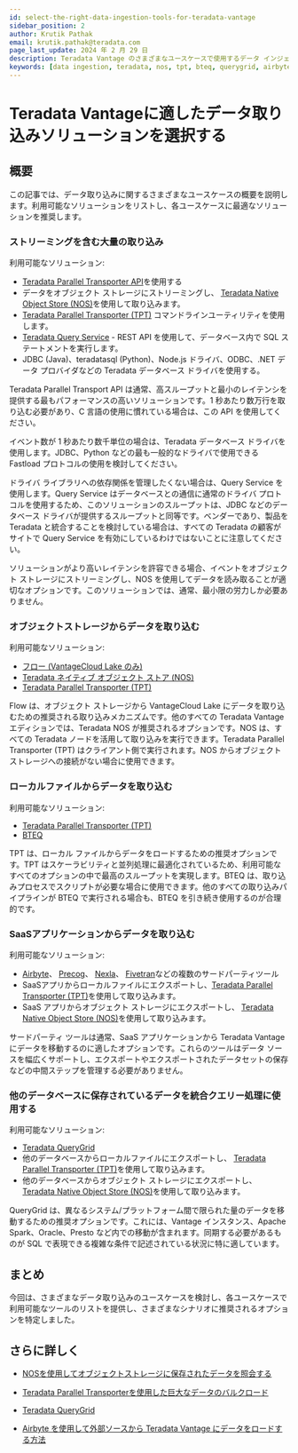 ```yaml
---
id: select-the-right-data-ingestion-tools-for-teradata-vantage
sidebar_position: 2
author: Krutik Pathak
email: krutik.pathak@teradata.com
page_last_update: 2024 年 2 月 29 日
description: Teradata Vantage のさまざまなユースケースで使用するデータ インジェスト ツールの推奨事項
keywords: [data ingestion, teradata, nos, tpt, bteq, querygrid, airbyte, object store, saas, vantage, apache, spark, presto, oracle, Flow]
---
```


# Teradata Vantageに適したデータ取り込みソリューションを選択する

## 概要

この記事では、データ取り込みに関するさまざまなユースケースの概要を説明します。利用可能なソリューションをリストし、各ユースケースに最適なソリューションを推奨します。

### ストリーミングを含む大量の取り込み
利用可能なソリューション:

* [Teradata Parallel Transporter API](https://docs.teradata.com/r/Teradata-Parallel-Transporter-Application-Programming-Interface-Programmer-Guide-17.20)を使用する
* データをオブジェクト ストレージにストリーミングし、 [Teradata Native Object Store (NOS)](https://docs.teradata.com/r/Enterprise_IntelliFlex_VMware/Teradata-VantageTM-Native-Object-Store-Getting-Started-Guide-17.20/Welcome-to-Native-Object-Store)を使用して取り込みます。
*  [Teradata Parallel Transporter (TPT)](https://docs.teradata.com/r/Teradata-Parallel-Transporter-User-Guide/June-2022/Introduction-to-Teradata-PT) コマンドラインユーティリティを使用します。
*  [Teradata Query Service](https://docs.teradata.com/r/Teradata-Query-Service-Installation-Configuration-and-Usage-Guide-for-Customers/April-2022/Using-the-Query-Service-APIs/Getting-Started) - REST API を使用して、データベース内で SQL ステートメントを実行します。
* JDBC (Java)、teradatasql (Python)、Node.js ドライバ、ODBC、.NET データ プロバイダなどの Teradata データベース ドライバを使用する。


Teradata Parallel Transport API は通常、高スループットと最小のレイテンシを提供する最もパフォーマンスの高いソリューションです。1 秒あたり数万行を取り込む必要があり、C 言語の使用に慣れている場合は、この API を使用してください。 

イベント数が 1 秒あたり数千単位の場合は、Teradata データベース ドライバを使用します。JDBC、Python などの最も一般的なドライバで使用できる Fastload プロトコルの使用を検討してください。

ドライバ ライブラリへの依存関係を管理したくない場合は、Query Service を使用します。Query Service はデータベースとの通信に通常のドライバ プロトコルを使用するため、このソリューションのスループットは、JDBC などのデータベース ドライバが提供するスループットと同等です。ベンダーであり、製品を Teradata と統合することを検討している場合は、すべての Teradata の顧客がサイトで Query Service を有効にしているわけではないことに注意してください。

ソリューションがより高いレイテンシを許容できる場合、イベントをオブジェクト ストレージにストリーミングし、NOS を使用してデータを読み取ることが適切なオプションです。このソリューションでは、通常、最小限の労力しか必要ありません。

### オブジェクトストレージからデータを取り込む

利用可能なソリューション:

* [フロー (VantageCloud Lake のみ)](https://docs.teradata.com/r/Teradata-VantageCloud-Lake/Loading-Data/Introduction-to-Flow)
* [Teradata ネイティブ オブジェクト ストア (NOS)](https://docs.teradata.com/r/Enterprise_IntelliFlex_VMware/Teradata-VantageTM-Native-Object-Store-Getting-Started-Guide-17.20/Welcome-to-Native-Object-Store)
* [Teradata Parallel Transporter (TPT)](https://docs.teradata.com/r/Teradata-Parallel-Transporter-User-Guide/June-2022/Introduction-to-Teradata-PT)

Flow は、オブジェクト ストレージから VantageCloud Lake にデータを取り込むための推奨される取り込みメカニズムです。他のすべての Teradata Vantage エディションでは、Teradata NOS が推奨されるオプションです。NOS は、すべての Teradata ノードを活用して取り込みを実行できます。Teradata Parallel Transporter (TPT) はクライアント側で実行されます。NOS からオブジェクト ストレージへの接続がない場合に使用できます。

### ローカルファイルからデータを取り込む
利用可能なソリューション:

* [Teradata Parallel Transporter (TPT)](https://docs.teradata.com/r/Teradata-Parallel-Transporter-User-Guide/June-2022/Introduction-to-Teradata-PT)
* [BTEQ](https://docs.teradata.com/r/Enterprise_IntelliFlex_Lake_VMware/Basic-Teradata-Query-Reference-17.20/Introduction-to-BTEQ)

TPT は、ローカル ファイルからデータをロードするための推奨オプションです。TPT はスケーラビリティと並列処理に最適化されているため、利用可能なすべてのオプションの中で最高のスループットを実現します。BTEQ は、取り込みプロセスでスクリプトが必要な場合に使用できます。他のすべての取り込みパイプラインが BTEQ で実行される場合も、BTEQ を引き続き使用するのが合理的です。

### SaaSアプリケーションからデータを取り込む
利用可能なソリューション:

*  [Airbyte](https://airbyte.com/)、 [Precog](https://precog.com/)、 [Nexla](https://nexla.com/)、 [Fivetran](https://fivetran.com/)などの複数のサードパーティツール
* SaaSアプリからローカルファイルにエクスポートし、[Teradata Parallel Transporter (TPT)](https://docs.teradata.com/r/Teradata-Parallel-Transporter-User-Guide/June-2022/Introduction-to-Teradata-PT)を使用して取り込みます。
* SaaS アプリからオブジェクト ストレージにエクスポートし、 [Teradata Native Object Store (NOS)](https://docs.teradata.com/r/Enterprise_IntelliFlex_VMware/Teradata-VantageTM-Native-Object-Store-Getting-Started-Guide-17.20/Welcome-to-Native-Object-Store)を使用して取り込みます。

サードパーティ ツールは通常、SaaS アプリケーションから Teradata Vantage にデータを移動するのに適したオプションです。これらのツールはデータ ソースを幅広くサポートし、エクスポートやエクスポートされたデータセットの保存などの中間ステップを管理する必要がありません。

### 他のデータベースに保存されているデータを統合クエリー処理に使用する
利用可能なソリューション:

* [Teradata QueryGrid](https://docs.teradata.com/r/Enterprise_IntelliFlex_Lake_VMware/QueryGridTM-Installation-and-User-Guide-3.05)
* 他のデータベースからローカルファイルにエクスポートし、 [Teradata Parallel Transporter (TPT)](https://docs.teradata.com/r/Teradata-Parallel-Transporter-User-Guide/June-2022/Introduction-to-Teradata-PT)を使用して取り込みます。
* 他のデータベースからオブジェクト ストレージにエクスポートし、 [Teradata Native Object Store (NOS)](https://docs.teradata.com/r/Enterprise_IntelliFlex_VMware/Teradata-VantageTM-Native-Object-Store-Getting-Started-Guide-17.20/Welcome-to-Native-Object-Store)を使用して取り込みます。

QueryGrid は、異なるシステム/プラットフォーム間で限られた量のデータを移動するための推奨オプションです。これには、Vantage インスタンス、Apache Spark、Oracle、Presto など内での移動が含まれます。同期する必要があるものが SQL で表現できる複雑な条件で記述されている状況に特に適しています。 

## まとめ
今回は、さまざまなデータ取り込みのユースケースを検討し、各ユースケースで利用可能なツールのリストを提供し、さまざまなシナリオに推奨されるオプションを特定しました。

## さらに詳しく

* [NOSを使用してオブジェクトストレージに保存されたデータを照会する](nos.md)

* [Teradata Parallel Transporterを使用した巨大なデータのバルクロード](./run-bulkloads-efficiently-with-teradata-parallel-transporter.md)

* [Teradata QueryGrid](https://docs.teradata.com/r/Enterprise_IntelliFlex_Lake_VMware/QueryGridTM-Installation-and-User-Guide-3.05)

* [Airbyte を使用して外部ソースから Teradata Vantage にデータをロードする方法](./use-airbyte-to-load-data-from-external-sources-to-teradata-vantage.md)
